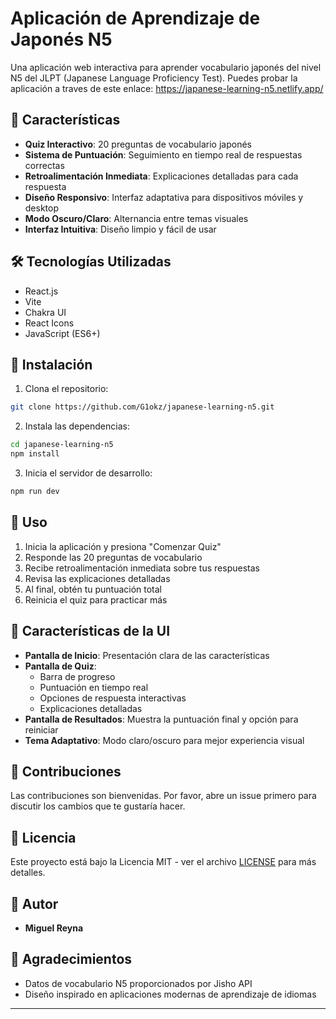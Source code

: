 # Aplicación de Aprendizaje de Japonés N5

Una aplicación web interactiva para aprender vocabulario japonés del nivel N5 del JLPT (Japanese Language Proficiency Test).
Puedes probar la aplicación a traves de este enlace: https://japanese-learning-n5.netlify.app/

## 🎯 Características

- **Quiz Interactivo**: 20 preguntas de vocabulario japonés
- **Sistema de Puntuación**: Seguimiento en tiempo real de respuestas correctas
- **Retroalimentación Inmediata**: Explicaciones detalladas para cada respuesta
- **Diseño Responsivo**: Interfaz adaptativa para dispositivos móviles y desktop
- **Modo Oscuro/Claro**: Alternancia entre temas visuales
- **Interfaz Intuitiva**: Diseño limpio y fácil de usar

## 🛠️ Tecnologías Utilizadas

- React.js
- Vite
- Chakra UI
- React Icons
- JavaScript (ES6+)

## 🚀 Instalación

1. Clona el repositorio:
```bash
git clone https://github.com/G1okz/japanese-learning-n5.git
```

2. Instala las dependencias:
```bash
cd japanese-learning-n5
npm install
```

3. Inicia el servidor de desarrollo:
```bash
npm run dev
```

## 📱 Uso

1. Inicia la aplicación y presiona "Comenzar Quiz"
2. Responde las 20 preguntas de vocabulario
3. Recibe retroalimentación inmediata sobre tus respuestas
4. Revisa las explicaciones detalladas
5. Al final, obtén tu puntuación total
6. Reinicia el quiz para practicar más

## 🎨 Características de la UI

- **Pantalla de Inicio**: Presentación clara de las características
- **Pantalla de Quiz**: 
  - Barra de progreso
  - Puntuación en tiempo real
  - Opciones de respuesta interactivas
  - Explicaciones detalladas
- **Pantalla de Resultados**: Muestra la puntuación final y opción para reiniciar
- **Tema Adaptativo**: Modo claro/oscuro para mejor experiencia visual

## 🤝 Contribuciones

Las contribuciones son bienvenidas. Por favor, abre un issue primero para discutir los cambios que te gustaría hacer.

## 📝 Licencia

Este proyecto está bajo la Licencia MIT - ver el archivo [LICENSE](LICENSE) para más detalles.

## 👤 Autor

- **Miguel Reyna**

## 🙏 Agradecimientos

- Datos de vocabulario N5 proporcionados por Jisho API
- Diseño inspirado en aplicaciones modernas de aprendizaje de idiomas

---
